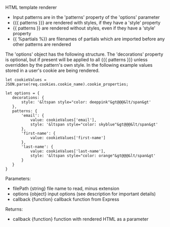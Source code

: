 HTML template renderer 
  - Input patterns are in the 'patterns' property of the 'options' parameter
  - {{{ patterns }}} are rendered with styles, if they have a 'style' property
  - {{ patterns }} are rendered without styles, even if they have a 'style' property
  - {{ %partials %}} are filenames of partials which are imported before any other patterns are rendered
  
  The 'options' object has the following structure. The 'decorations' property is optional, but if present will be applied to all {{{ patterns }}} unless overridden by the pattern's own style. In the following example values stored in a user's cookie are being rendered.

    let cookieValues = JSON.parse(req.cookies.cookie_name).cookie_properties;

    let options = {
       decorations: {
           style: '&ltspan style="color: deeppink"&gt@@@&lt/span&gt'
       },
       patterns: {
           'email': {
               value: cookieValues['email'],
               style: '&ltspan style="color: skyblue"&gt@@@&lt/span&gt'
           },
           'first-name': {
               value: cookieValues['first-name']
           },
           'last-name': {
               value: cookieValues['last-name'],
               style: '&ltspan style="color: orange"&gt@@@&lt/span&gt'
           }
       }
    }

Parameters:
  - filePath {string} file name to read, minus extension
  - options {object} input options (see description for important details)
  - callback {function} callback function from Express

Returns:
  - callback {function} function with rendered HTML as a parameter